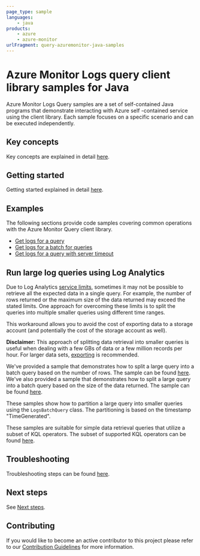 ```yaml
---
page_type: sample
languages:
    - java
products:
    - azure
    - azure-monitor
urlFragment: query-azuremonitor-java-samples
---
```


# Azure Monitor Logs query client library samples for Java

Azure Monitor Logs Query samples are a set of self-contained Java programs that demonstrate interacting with Azure self
-contained service using the client library. Each sample focuses on a specific scenario and can be executed independently.

## Key concepts

Key concepts are explained in detail [here][SDK_README_KEY_CONCEPTS].

## Getting started

Getting started explained in detail [here][SDK_README_GETTING_STARTED].

## Examples

The following sections provide code samples covering common operations with the Azure Monitor Query client library.

* [Get logs for a query][get_logs]
* [Get logs for a batch for queries][get_batch_logs]
* [Get logs for a query with server timeout][get_servertimeout_logs]

## Run large log queries using Log Analytics

Due to Log Analytics [service limits][monitor_service_limits], sometimes it may
not be possible to retrieve all the expected data in a single query. For example, the number of rows returned or the maximum size of the
data returned may exceed the stated limits. One approach for overcoming these limits is to split the queries into multiple smaller queries
using different time ranges.

This workaround allows you to avoid the cost of exporting data to a storage account (and potentially the cost of the storage account as well).

**Disclaimer:** This approach of splitting data retrieval into smaller queries is useful when dealing with a few GBs of data or a few million records per hour. For larger data sets, [exporting][logs_data_export] is recommended.

We've provided a sample that demonstrates how to split a large query into a batch query based on the number of rows. The sample can be found [here][split_query_by_rows].
We've also provided a sample that demonstrates how to split a large query into a batch query based on the size of the data returned. The sample can be found [here][split_query_by_bytes].

These samples show how to partition a large query into smaller queries using the `LogsBatchQuery` class. The partitioning is based on the timestamp "TimeGenerated".

These samples are suitable for simple data retrieval queries that utilize a subset of KQL operators. The subset of supported KQL operators can be found [here][kql_language_subset].

## Troubleshooting

Troubleshooting steps can be found [here][SDK_README_TROUBLESHOOTING].

## Next steps

See [Next steps][SDK_README_NEXT_STEPS].

## Contributing

If you would like to become an active contributor to this project please refer to our [Contribution
Guidelines][SDK_README_CONTRIBUTING] for more information.

<!-- LINKS -->
[SDK_README_CONTRIBUTING]: https://github.com/Azure/azure-sdk-for-java/blob/main/sdk/monitor/azure-monitor-query-logs
[SDK_README_GETTING_STARTED]: https://github.com/Azure/azure-sdk-for-java/blob/main/sdk/monitor/azure-monitor-query-logs
[SDK_README_TROUBLESHOOTING]: https://github.com/Azure/azure-sdk-for-java/blob/main/sdk/monitor/azure-monitor-query-logs
[SDK_README_KEY_CONCEPTS]: https://github.com/Azure/azure-sdk-for-java/blob/main/sdk/monitor/azure-monitor-query-logs
[SDK_README_DEPENDENCY]: https://github.com/Azure/azure-sdk-for-java/blob/main/sdk/monitor/azure-monitor-query-logs
[SDK_README_NEXT_STEPS]: https://github.com/Azure/azure-sdk-for-java/blob/main/sdk/monitor/azure-monitor-query-logs
[get_logs]: https://github.com/Azure/azure-sdk-for-java/blob/main/sdk/monitor/azure-monitor-query-logs/src/samples/java/com/azure/monitor/query/logs/LogsQuerySample.java
[get_batch_logs]: https://github.com/Azure/azure-sdk-for-java/blob/main/sdk/monitor/azure-monitor-query-logs/src/samples/java/com/azure/monitor/query/logs/LogsQueryBatchSample.java
[get_servertimeout_logs]: https://github.com/Azure/azure-sdk-for-java/blob/main/sdk/monitor/azure-monitor-query-logs/src/samples/java/com/azure/monitor/query/logsServerTimeoutSample.java
[monitor_service_limits]: https://learn.microsoft.com/azure/azure-monitor/service-limits#la-query-api
[logs_data_export]: https://learn.microsoft.com/azure/azure-monitor/logs/logs-data-export?tabs=portal
[kql_language_subset]: https://learn.microsoft.com/azure/azure-monitor/logs/basic-logs-query?tabs=portal-1#kql-language-limits
[split_query_by_rows]: https://github.com/Azure/azure-sdk-for-java/blob/main/sdk/monitor/azure-monitor-query-logs/src/samples/java/com/azure/monitor/query/logs/SplitQueryByRowCountSample.java
[split_query_by_bytes]: https://github.com/Azure/azure-sdk-for-java/blob/main/sdk/monitor/azure-monitor-query-logs/src/samples/java/com/azure/monitor/query/logs/SplitQueryByByteSizeSample.java
